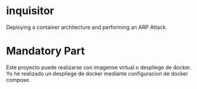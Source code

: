 # inquisitor
Deploying a container architecture and performing an ARP Attack
# Mandatory Part

Este proyecto puede realizarse con imagense virtual o despliege de docker.
Yo he realizado un despliege de docker mediante configuracion de docker compose.

